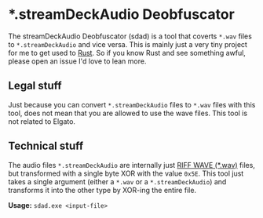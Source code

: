 # *.streamDeckAudio Deobfuscator
The streamDeckAudio Deobfuscator (sdad) is a tool that coverts `*.wav` files to `*.streamDeckAudio` and vice versa. This is mainly just a very tiny project for me to get used to [Rust](https://www.rust-lang.org/). So if you know Rust and see something awful, please open an issue I'd love to lean more.

## Legal stuff
Just because you can convert `*.streamDeckAudio` files to `*.wav` files with this tool, does not mean that you are allowed to use the wave files. This tool is not related to Elgato.

## Technical stuff
The audio files `*.streamDeckAudio` are internally just [RIFF WAVE (*.wav)](https://en.wikipedia.org/wiki/WAV) files, but transformed with a single byte XOR with the value `0x5E`.
This tool just takes a single argument (either a `*.wav` or a `*.streamDeckAudio`) and transforms it into the other type by XOR-ing the entire file.

**Usage:** `sdad.exe <input-file>`
